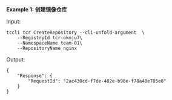 **Example 1: 创建镜像仓库**



Input: 

```
tccli tcr CreateRepository --cli-unfold-argument  \
    --RegistryId tcr-okmju7\
    --NamespaceName team-01\
    --RepositoryName nginx
```

Output: 
```
{
    "Response": {
        "RequestId": "2ac430cd-f7de-482e-b98e-f78a48e785e8"
    }
}
```

